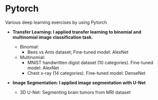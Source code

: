 # Pytorch
Various deep learning exercises by using Pytorch

* **Transfer Learning: I applied transfer learning to binomial and multinomial image classification task.** 
  * Binomial: 
    * Bees vs Ants dataset; Fine-tuned model: AlexNet
  * Multinomial: 
    * MNIST handwritten digist dataset (10 categories). Fine-tuned model: AlexNet
    * Chest x-ray (14 categories). Fine-tuned model: DenseNet
    
* **Image Segmentation: I applied image segmentation with U-Net**
  * 3D U-Net: Segmenting brain tumors from MRI dataset
